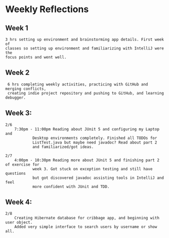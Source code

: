 # Weekly Reflections

## Week 1 
    3 hrs setting up environment and brainstorming app details. First week of  
    classes so setting up environment and familiarizing with IntelliJ were the 
    focus points and went well.

## Week 2
     6 hrs completing weekly activities, practicing with GitHub and merging conflicts,
     creating indie project repository and pushing to GitHub, and learning debugger.

## Week 3:
    2/6 
        7:30pm - 11:00pm Reading about JUnit 5 and configuring my Laptop and
                Desktop environments completely. Finished all TODOs for
                ListTest.java but maybe need javadoc? Read about part 2
                and familiarized/got ideas.

    2/7 
        4:00pm - 10:30pm Reading more about JUnit 5 and finishing part 2 of exercise for
                week 3. Got stuck on exception testing and still have questions
                but got discovered javadoc assisting tools in IntelliJ and feel
                more confident with JUnit and TDD.
## Week 4:
    2/8
        Creating Hibernate database for cribbage app, and beginning with user object.
        Added very simple interface to search users by username or show all.